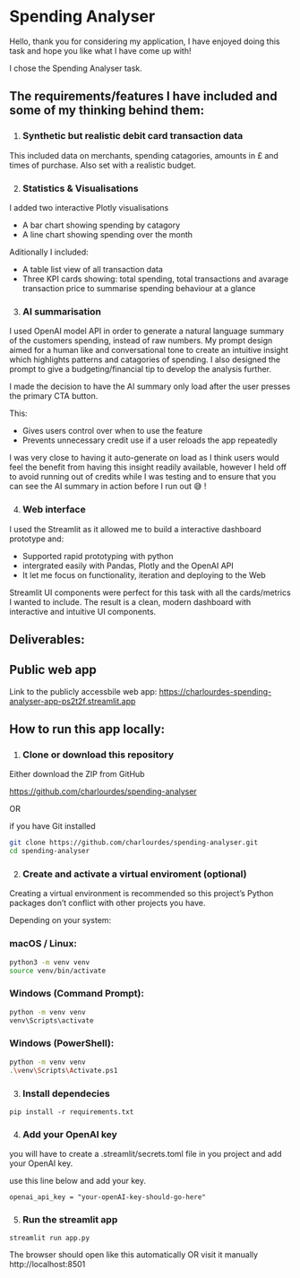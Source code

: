 
# Spending Analyser 

Hello, thank you for considering my application, I  have enjoyed doing this task and hope you like what I have come up with!

I chose the Spending Analyser task. 


## The requirements/features I have included and some of my thinking behind them:


1. ### Synthetic but realistic debit card transaction data 
 This included data on merchants, spending catagories, amounts in £ and times of purchase. Also set with a realistic budget. 



2. ### Statistics & Visualisations 
I added two interactive Plotly visualisations
- A bar chart showing spending by catagory 
- A line chart showing spending over the month 

Aditionally I included:

- A table list view of all transaction data 
- Three KPI cards showing: total spending, total transactions and avarage transaction price to summarise spending behaviour at a glance



3. ### AI summarisation 
 I used OpenAI model API in order to generate a natural language summary of the customers spending, instead of raw numbers. My prompt design aimed for a human like and conversational tone to create an intuitive insight which  highlights patterns and catagories of spending. I also designed the prompt to give a  budgeting/financial tip to develop the analysis further. 

I made the decision to have the AI summary only load after the user presses the primary CTA button.

This:

- Gives users control over when to use the feature
- Prevents unnecessary credit use if a user reloads the app repeatedly

I was very close to having it auto-generate on load as I think users would feel the benefit from having this insight readily available, however I held off to avoid running out of credits while I was testing and to ensure that you can see the AI summary in action before I run out 😅 ! 



4. ### Web interface 
I used the  Streamlit as it allowed me to build a interactive dashboard prototype and:
- Supported rapid prototyping with python 
- intergrated easily with Pandas, Plotly and the OpenAI API
- It let me focus on functionality, iteration and deploying to the Web

Streamlit UI components were perfect for this task with all the cards/metrics I wanted to include. The result is a clean, modern dashboard with interactive and intuitive UI components. 





## Deliverables:

## Public web app

Link to the publicly accessbile web app: https://charlourdes-spending-analyser-app-ps2t2f.streamlit.app




## How to run this app locally:


1. ### Clone or download this repository

Either download the ZIP from GitHub 

https://github.com/charlourdes/spending-analyser

OR

if you have Git installed 

```bash
git clone https://github.com/charlourdes/spending-analyser.git
cd spending-analyser
```



2. ### Create and activate a virtual enviroment (optional)

Creating a virtual environment is recommended so this project’s Python packages don’t conflict with other projects you have. 

Depending on your system: 

### macOS / Linux:
```bash
python3 -m venv venv
source venv/bin/activate
```

### Windows (Command Prompt):
```bash
python -m venv venv
venv\Scripts\activate
```

### Windows (PowerShell):
```bash
python -m venv venv
.\venv\Scripts\Activate.ps1
```


3. ### Install dependecies 

`pip install -r requirements.txt`


4. ### Add your OpenAI key 
you will have to create a .streamlit/secrets.toml file in you project and add your OpenAI key. 

use this line below and add your key. 

`openai_api_key = "your-openAI-key-should-go-here"`


5. ### Run the streamlit app

`streamlit run app.py`

The browser should open like this automatically OR visit it manually
http://localhost:8501


